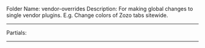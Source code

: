 Folder Name: vendor-overrides
Description: For making global changes to single vendor plugins. E.g. Change colors of Zozo tabs sitewide.

----
Partials: 

----

